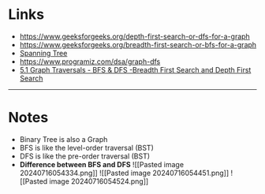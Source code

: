 # Links

- https://www.geeksforgeeks.org/depth-first-search-or-dfs-for-a-graph
- https://www.geeksforgeeks.org/breadth-first-search-or-bfs-for-a-graph
- [Spanning Tree](https://www.geeksforgeeks.org/spanning-tree)
- https://www.programiz.com/dsa/graph-dfs
- [5.1 Graph Traversals - BFS & DFS -Breadth First Search and Depth First Search](https://www.youtube.com/watch?v=pcKY4hjDrxk)

---

# Notes

- Binary Tree is also a Graph
- BFS is like the level-order traversal (BST)
- DFS is like the pre-order traversal (BST)
- **Difference between BFS and DFS**
  ![[Pasted image 20240716054334.png]]
  ![[Pasted image 20240716054451.png]]
  ![[Pasted image 20240716054524.png]]
